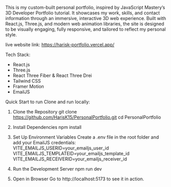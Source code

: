 This is my custom-built personal portfolio, inspired by JavaScript Mastery’s 3D Developer Portfolio tutorial. It showcases my work, skills, and contact information through an immersive, interactive 3D web experience. Built with React.js, Three.js, and modern web animation libraries, the site is designed to be visually engaging, fully responsive, and tailored to reflect my personal style.

live website link: https://harisk-portfolio.vercel.app/


Tech Stack:
- React.js
- Three.js
- React Three Fiber & React Three Drei 
- Tailwind CSS 
- Framer Motion 
- EmailJS


Quick Start to run Clone and run locally:


1.	Clone the Repository
git clone https://github.com/HarisK15/PersonalPortfolio.git
cd PersonalPortfolio


2. Install Dependencies
npm install


3.	Set Up Environment Variables
Create a .env file in the root folder and add your EmailJS credentials:
VITE_EMAILJS_USERID=your_emailjs_user_id
VITE_EMAILJS_TEMPLATEID=your_emailjs_template_id
VITE_EMAILJS_RECEIVERID=your_emailjs_receiver_id


4.	Run the Development Server
npm run dev


5.	Open in Browser
Go to http://localhost:5173 to see it in action.